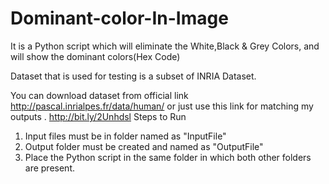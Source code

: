 # Dominant-color-In-Image

It is a Python script which will eliminate the White,Black & Grey Colors, and will show the dominant colors(Hex Code)

Dataset that is used for testing is a subset of INRIA Dataset.

You can download dataset from official link http://pascal.inrialpes.fr/data/human/ or just use this link for matching my outputs  .
http://bit.ly/2Unhdsl
Steps to Run
1) Input files must be in folder named as "InputFile"
2) Output folder must be created and named as "OutputFile"
3) Place the Python script in the same folder in which both other folders are present.
